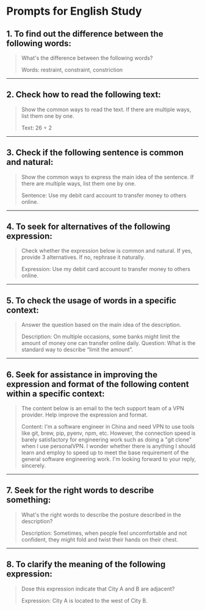 # Prompts for English Study

## 1. To find out the difference between the following words:
> What's the difference between the following words?
>
> Words: restraint, constraint, constriction
---
## 2. Check how to read the following text:
> Show the common ways to read the text. If there are multiple ways,  list them one by one.
> 
> Text: 26 ÷ 2
---
## 3. Check if the following sentence is common and natural:
> Show the common ways to express the main idea of the sentence. If there are multiple ways, list them one by one.
> 
> Sentence: Use my debit card account to transfer money to others online.
---
## 4. To seek for alternatives of the following expression:
> Check whether the expression below is common and natural. If yes, provide 3 alternatives. If no, rephrase it naturally.
> 
> Expression: Use my debit card account to transfer money to others online.
---
## 5. To check the usage of words in a specific context:
> Answer the question based on the main idea of the description.
> 
> Description: On multiple occasions, some banks might limit the amount of money one can transfer online daily.
> Question: What is the standard way to describe “limit the amount”.
---
## 6. Seek for assistance in improving the expression and format of the following content within a specific context:
> The content below is an email to the tech support team of a VPN provider. Help improve the expression and format.
> 
> Content: I'm a software engineer in China and need VPN to use tools like git, brew, pip, pyenv, npm, etc. However, the connection speed is barely satisfactory for engineering work such as doing a "git clone"  when I use personalVPN. I wonder whether there is anything I should learn and employ to speed up to meet the base requirement of the general software engineering work. I'm looking forward to your reply, sincerely.
---
## 7. Seek for the right words to describe something:
> What's the right words to describe the posture described in the description?
> 
> Description: Sometimes, when people feel uncomfortable and not confident, they might fold and twist their hands on their chest. 
---
## 8. To clarify the meaning of the following expression:
> Dose this expression indicate that City A and B are adjacent?
> 
> Expression: City A is located to the west of City B.
